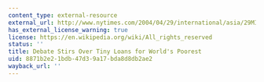 ```yaml
---
content_type: external-resource
external_url: http://www.nytimes.com/2004/04/29/international/asia/29MICR.html
has_external_license_warning: true
license: https://en.wikipedia.org/wiki/All_rights_reserved
status: ''
title: Debate Stirs Over Tiny Loans for World's Poorest
uid: 8871b2e2-1bdb-47d3-9a17-bda8d8db2ae2
wayback_url: ''
---
```


